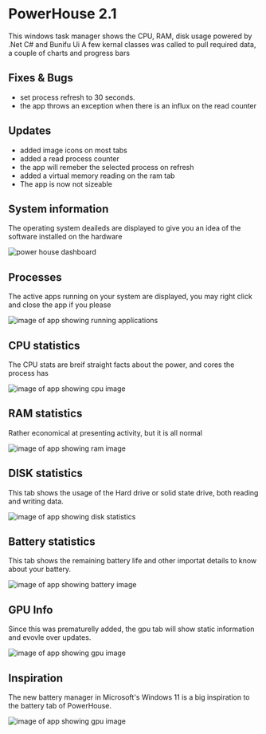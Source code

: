 # PowerHouse 2.1
This windows task manager shows the CPU, RAM, disk usage powered by .Net C# and Bunifu Ui
A few kernal classes was called to pull required data, a couple of charts and progress bars

## Fixes & Bugs
- set process refresh to 30 seconds.
- the app throws an exception when there is an influx on the read counter 

## Updates
- added image icons on most tabs
- added a read process counter
- the app will remeber the selected process on refresh
- added a virtual memory reading on the ram tab
- The app is now not sizeable

## System information
<p>The operating system deaileds are displayed to give you an idea of the software installed on the hardware</p>
<img src="https://github.com/V014/PowerHouse/blob/main/screenshots/powerhouse-system.png" alt="power house dashboard"/>

## Processes
<p>The active apps running on your system are displayed, you may right click and close the app if you please</p>
<img src="https://github.com/V014/PowerHouse/blob/main/screenshots/powerhouse-apps.png" alt="image of app showing running applications" />

## CPU statistics
<p>The CPU stats are breif straight facts about the power, and cores the process has</p>
<img src="https://github.com/V014/PowerHouse/blob/main/screenshots/powerhouse-cpu.png" alt="image of app showing cpu image"/>

## RAM statistics
<p>Rather economical at presenting activity, but it is all normal</p>
<img src="https://github.com/V014/PowerHouse/blob/main/screenshots/powerhouse-ram.png" alt="image of app showing ram image"/>

## DISK statistics
<p>This tab shows the usage of the Hard drive or solid state drive, both reading and writing data.</p>
<img src="https://github.com/V014/PowerHouse/blob/main/screenshots/powerhouse-storage.png" alt="image of app showing disk statistics"/>

## Battery statistics
<p>This tab shows the remaining battery life and other importat details to know about your battery.</p>
<img src="https://github.com/V014/PowerHouse/blob/main/screenshots/powerhouse-battery.png" alt="image of app showing battery image"/>

## GPU Info
<p>Since this was prematurelly added, the gpu tab will show static information and evovle over updates.</p>
<img src="https://github.com/V014/PowerHouse/blob/main/screenshots/powerhouse-gpu.png" alt="image of app showing gpu image"/>

## Inspiration
<p>The new battery manager in Microsoft's Windows 11 is a big inspiration to the battery tab of PowerHouse.</p>
<img src="https://github.com/V014/PowerHouse/blob/main/screenshots/powerhouse-inspiration.png" alt="image of app showing gpu image"/>
